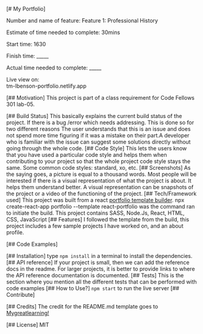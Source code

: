 [# My Portfolio]

Number and name of feature: Feature 1: Professional History

Estimate of time needed to complete: 30mins

Start time: 1630

Finish time: _____

Actual time needed to complete: _____

Live view on:  
tm-lbenson-portfolio.netlify.app  

[## Motivation]
This project is part of a class requirement for Code Fellows 301 lab-05.

[## Build Status]
This basically explains the current build status of the project. If there is a bug /error which needs addressing. This is done so for two different reasons The user understands that this is an issue and does not spend more time figuring if it was a mistake on their part.A developer who is familiar with the issue can suggest some solutions directly without going through the whole code.
[## Code Style]
This lets the users know that you have used a particular code style and helps them when contributing to your project so that the whole project code style stays the same. Some common code styles: standard, xo, etc.
[## Screenshots]
As the saying goes, a picture is equal to a thousand words. Most people will be interested if there is a visual representation of what the project is about. It helps them understand better. A visual representation can be snapshots of the project or a video of the functioning of the project.
[## Tech/Framework used]
This project was built from a react [portfolio template builder](https://www.npmjs.com/package/cra-template-react-portfolio).
npx create-react-app portfolio --template react-portfolio was the command ran to initiate the build.
This project contains SASS, Node.Js, React, HTML, CSS, JavaScript
[## Features]
I followed the template from the build, this project includes a few sample projects I have worked on, and an about profile.

[## Code Examples]

[## Installation]
type ```npm install``` in a terminal to install the dependencies.
[## API reference]
If your project is small, then we can add the reference docs in the readme. For larger projects, it is better to provide links to where the API reference documentation is documented.
[## Tests]
This is the section where you mention all the different tests that can be performed with code examples
[## How to Use?]
```npm start``` to run the live server
[## Contribute]

[## Credits]
The credit for the README.md template goes to [Mygreatlearning!](https://www.mygreatlearning.com/blog/readme-file/#:~:text=The%20Readme%20file%20is%20often,about%20the%20patches%20or%20updates.)

[## License]
MIT
